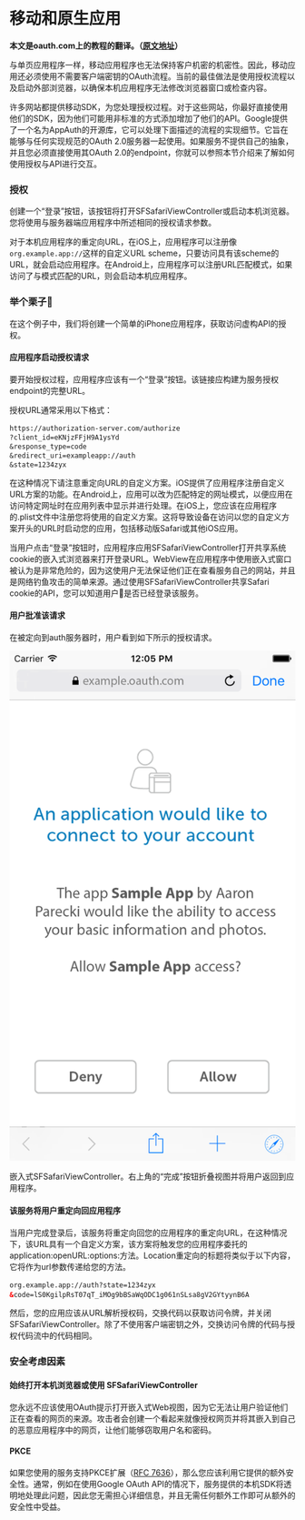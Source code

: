 # 移动和原生应用

**本文是oauth.com上的教程的翻译。（[原文地址](https://www.oauth.com)）**

与单页应用程序一样，移动应用程序也无法保持客户机密的机密性。因此，移动应用还必须使用不需要客户端密钥的OAuth流程。当前的最佳做法是使用授权流程以及启动外部浏览器，以确保本机应用程序无法修改浏览器窗口或检查内容。

许多网站都提供移动SDK，为您处理授权过程。对于这些网站，你最好直接使用他们的SDK，因为他们可能用非标准的方式添加增加了他们的API。Google提供了一个名为AppAuth的开源库，它可以处理下面描述的流程的实现细节。它旨在能够与任何实现规范的OAuth 2.0服务器一起使用。如果服务不提供自己的抽象，并且您必须直接使用其OAuth 2.0的endpoint，你就可以参照本节介绍来了解如何使用授权与API进行交互。

### 授权

创建一个“登录”按钮，该按钮将打开SFSafariViewController或启动本机浏览器。您将使用与服务器端应用程序中所述相同的授权请求参数。

对于本机应用程序的重定向URL，在iOS上，应用程序可以注册像`org.example.app://`这样的自定义URL scheme，只要访问具有该scheme的URL，就会启动应用程序。在Android上，应用程序可以注册URL匹配模式，如果访问了与模式匹配的URL，则会启动本机应用程序。

### 举个栗子🌰

在这个例子中，我们将创建一个简单的iPhone应用程序，获取访问虚构API的授权。

#### 应用程序启动授权请求

要开始授权过程，应用程序应该有一个“登录”按钮。该链接应构建为服务授权endpoint的完整URL。

授权URL通常采用以下格式：

```http
https://authorization-server.com/authorize
?client_id=eKNjzFFjH9A1ysYd
&response_type=code
&redirect_uri=exampleapp://auth
&state=1234zyx
```

在这种情况下请注意重定向URL的自定义方案。iOS提供了应用程序注册自定义URL方案的功能。在Android上，应用可以改为匹配特定的网址模式，以便应用在访问特定网址时在应用列表中显示并进行处理。在iOS上，您应该在应用程序的.plist文件中注册您将使用的自定义方案。这将导致设备在访问以您的自定义方案开头的URL时启动您的应用，包括移动版Safari或其他iOS应用。

当用户点击“登录”按钮时，应用程序应用SFSafariViewController打开共享系统cookie的嵌入式浏览器来打开登录URL。WebView在应用程序中使用嵌入式窗口被认为是非常危险的，因为这使用户无法保证他们正在查看服务自己的网站，并且是网络钓鱼攻击的简单来源。通过使用SFSafariViewController共享Safari cookie的API，您可以知道用户是否已经登录该服务。

#### 用户批准该请求

在被定向到auth服务器时，用户看到如下所示的授权请求。

![内置浏览器](https://raw.githubusercontent.com/ShanyouYu-Sean/blog-images/master/oauth-guide/sfsafariviewcontroller-example.png)

嵌入式SFSafariViewController。右上角的“完成”按钮折叠视图并将用户返回到应用程序。

#### 该服务将用户重定向回应用程序

当用户完成登录后，该服务将重定向回您的应用程序的重定向URL，在这种情况下，该URL具有一个自定义方案，该方案将触发您的应用程序委托的application:openURL:options:方法。Location重定向的标题将类似于以下内容，它将作为url参数传递给您的方法。

```html
org.example.app://auth?state=1234zyx
&code=lS0KgilpRsT07qT_iMOg9bBSaWqODC1g061nSLsa8gV2GYtyynB6A
```

然后，您的应用应该从URL解析授权码，交换代码以获取访问令牌，并关闭SFSafariViewController。除了不使用客户端密钥之外，交换访问令牌的代码与授权代码流中的代码相同。

### 安全考虑因素

#### 始终打开本机浏览器或使用 SFSafariViewController

您永远不应该使用OAuth提示打开嵌入式Web视图，因为它无法让用户验证他们正在查看的网页的来源。攻击者会创建一个看起来就像授权网页并将其嵌入到自己的恶意应用程序中的网页，让他们能够窃取用户名和密码。

#### PKCE

如果您使用的服务支持PKCE扩展（[RFC 7636](https://tools.ietf.org/html/rfc7636)），那么您应该利用它提供的额外安全性。通常，例如在使用Google OAuth API的情况下，服务提供的本机SDK将透明地处理此问题，因此您无需担心详细信息，并且无需任何额外工作即可从额外的安全性中受益。
